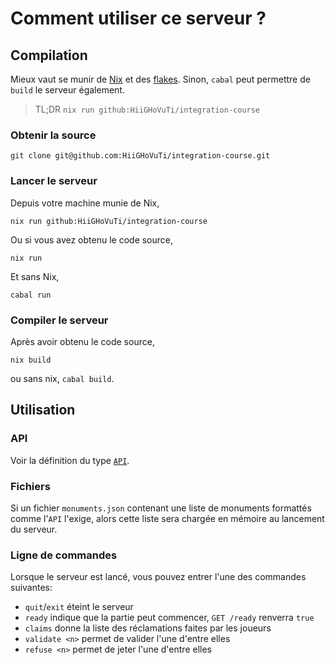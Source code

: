 
# Comment utiliser ce serveur ?

## Compilation

Mieux vaut se munir de [Nix](https://nixos.org) et des [flakes](https://www.tweag.io/blog/2020-05-25-flakes/).
Sinon, `cabal` peut permettre de `build` le serveur également.

> TL;DR `nix run github:HiiGHoVuTi/integration-course`

### Obtenir la source

```
git clone git@github.com:HiiGHoVuTi/integration-course.git
```

### Lancer le serveur

Depuis votre machine munie de Nix,
```
nix run github:HiiGHoVuTi/integration-course
```

Ou si vous avez obtenu le code source,
```
nix run
```
Et sans Nix,
```
cabal run
```

### Compiler le serveur

Après avoir obtenu le code source,
```
nix build
```

ou sans nix, `cabal build`.

## Utilisation

### API

Voir la définition du type [`API`](https://github.com/HiiGHoVuTi/integration-course/blob/main/app/API.hs).

### Fichiers

Si un fichier `monuments.json` contenant une liste de monuments formattés comme l'`API` l'exige, alors cette liste sera chargée en mémoire au lancement du serveur.

### Ligne de commandes

Lorsque le serveur est lancé, vous pouvez entrer l'une des commandes suivantes:
- `quit`/`exit` éteint le serveur
- `ready` indique que la partie peut commencer, `GET /ready` renverra `true`
- `claims` donne la liste des réclamations faites par les joueurs
- `validate <n>` permet de valider l'une d'entre elles
- `refuse <n>` permet de jeter l'une d'entre elles

